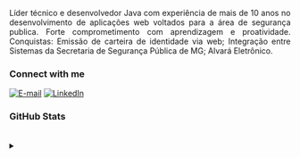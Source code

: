 <p align="justify">Líder técnico e desenvolvedor Java com experiência de mais de 10 anos no desenvolvimento de aplicações web voltados para a área de segurança publica. Forte comprometimento com aprendizagem e proatividade. 
Conquistas: 
Emissão de carteira de identidade via web;
Integração entre Sistemas da Secretaria de Segurança Pública de MG;
Alvará Eletrônico.
<br>
<h3 align="left">Connect with me</h3>

[![E-mail](https://img.shields.io/badge/-Email-000?style=for-the-badge&logo=microsoft-outlook&logoColor=blue)](mailto:heribertofrois@yahoo.com.br)
[![LinkedIn](https://img.shields.io/badge/-LinkedIn-000?style=for-the-badge&logo=linkedin&logoColor=blue)](https://www.linkedin.com/in/heriberto-meireles-fr%C3%B3is-6a50b0210/)

<h3 align="left">GitHub Stats</h3>
<br>

<details align="left">
  <summary></summary> 
 
  - Badges by <a href="https://shields.io/">shields.io</a><br>
  - GitHub Stats by <a href="https://github.com/anuraghazra/github-readme-stats">anuraghazra</a>
  - Developer vector created by <a href="https://www.freepik.com/vectors/developer">storyset - www.freepik.com</a> (edited by author)
 
  <div align="right">Made with 💜 by <a href="https://github.com/elidianaandrade">EA</a>.</div>

</details>